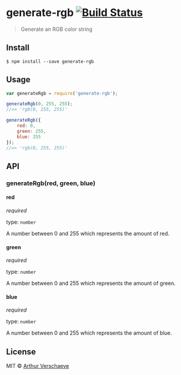 # generate-rgb [![Build Status](https://travis-ci.org/arthurvr/generate-rgb.svg?branch=master)](https://travis-ci.org/arthurvr/generate-rgb)

> Generate an RGB color string


## Install

```
$ npm install --save generate-rgb
```


## Usage

```js
var generateRgb = require('generate-rgb');

generateRgb(0, 255, 255);
//=> 'rgb(0, 255, 255)'

generateRgb({
	red: 0,
	green: 255,
	blue: 255
});
//=> 'rgb(0, 255, 255)'
```


## API

### generateRgb(red, green, blue)

#### red

*required*

type: `number`

A number between 0 and 255 which represents the amount of red.

#### green

*required*

type: `number`

A number between 0 and 255 which represents the amount of green.

#### blue

*required*

type: `number`

A number between 0 and 255 which represents the amount of blue.

## License

MIT © [Arthur Verschaeve](http://arthurverschaeve.be)
